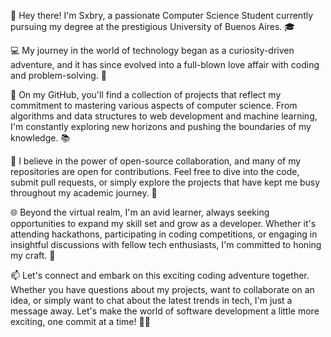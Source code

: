 👋 Hey there! I'm Sxbry, a passionate Computer Science Student currently pursuing my degree at the prestigious University of Buenos Aires. 🎓

💻 My journey in the world of technology began as a curiosity-driven adventure, and it has since evolved into a full-blown love affair with coding and problem-solving. 🚀

🌟 On my GitHub, you'll find a collection of projects that reflect my commitment to mastering various aspects of computer science. From algorithms and data structures to web development and machine learning, I'm constantly exploring new horizons and pushing the boundaries of my knowledge. 📚

🔧 I believe in the power of open-source collaboration, and many of my repositories are open for contributions. Feel free to dive into the code, submit pull requests, or simply explore the projects that have kept me busy throughout my academic journey. 🤝

🌐 Beyond the virtual realm, I'm an avid learner, always seeking opportunities to expand my skill set and grow as a developer. Whether it's attending hackathons, participating in coding competitions, or engaging in insightful discussions with fellow tech enthusiasts, I'm committed to honing my craft. 🌱

📫 Let's connect and embark on this exciting coding adventure together. Whether you have questions about my projects, want to collaborate on an idea, or simply want to chat about the latest trends in tech, I'm just a message away. Let's make the world of software development a little more exciting, one commit at a time! 🚗💨
